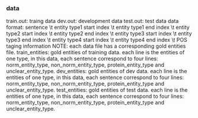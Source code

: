 ### data
train.out: traing data
dev.out: development data
test.out: test data
data format: sentence \t entity type1 start index \t entity type1 end index \t entity type2 start index \t entity type2 end index \t
entity type3 start index \t entity type3 end index \t entity type4 start index \t entity type4 end index \t POS taging information
NOTE: each data file has a corresponding gold entities file.
train_entities: gold entities of training data. each line is the entities of one type, in this data, each sentence correspond to four lines: norm_entity_type, non_norm_entity_type, protein_entity_type and unclear_entity_type.
dev_entities: gold entities of dev data. each line is the entities of one type, in this data, each sentence correspond to four lines: norm_entity_type, non_norm_entity_type, protein_entity_type and unclear_entity_type.
test_entities: gold entities of test data. each line is the entities of one type, in this data, each sentence correspond to four lines: norm_entity_type, non_norm_entity_type, protein_entity_type and unclear_entity_type.